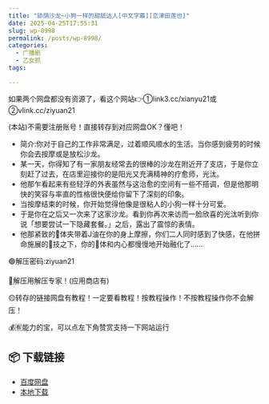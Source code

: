 ```yaml
---
title: "舔荫沙龙~小狗一样的甜舐达人[中文字幕][恋津田莲也]"
date: 2025-04-25T17:55:31
slug: wp-8998
permalink: /posts/wp-8998/
categories:
  - 广播剧
  - 乙女抓
tags:

---
```


如果两个网盘都没有资源了，看这个网站👉①link3.cc/xianyu21或②vlink.cc/ziyuan21

(本站)不需要注册账号！直接转存到对应网盘OK？懂吧！

*   简介:你对于自己的工作非常满足，过着顺风顺水的生活。当你感到疲劳的时候你会去按摩或是放松沙龙。
*   某一天，你得知了有一家朋友经常去的很棒的沙龙在附近开了支店，于是你立刻赶了过去，在店里迎接你的是阳光又充满精神的疗愈师，光汰。
*   他那乍看起来有些轻浮的外表虽然与这治愈的空间有一些不搭调，但是他那明快的笑容与率直的性格很快便给你留下了深刻的印象。
*   当按摩结束的时候，你开始觉得他像是很粘人的小狗一样十分可爱。
*   于是你在之后又一次来了这家沙龙。看到你再次来访而一脸欣喜的光汰听到你说「想要尝试一下隐藏套餐。」之后，露出了震惊的表情。
*   他那紧致的🥩体夹带着J油在你的身上摩擦，你们二人同时感到了快感，在他拼命施展的👅技之下，你的🥩体和内心都慢慢地开始融化了……

🟢解压密码:ziyuan21

🔵解压用解压专家！(应用商店有)

🟡转存的链接网盘有教程！一定要看教程！按教程操作！不按教程操作你不会解压！

💰🈶能力的宝，可以点左下角赞赏支持一下网站运行

## 📦 下载链接
- [百度网盘](https://blziyuan21.com/pay-download/8998?key=887128089b&down_id=0)
- [本地下载](https://blziyuan21.com/pay-download/8998?key=887128089b&down_id=1)


